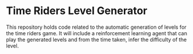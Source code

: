 # Time Riders Level Generator
This repository holds code related to the automatic generation of levels for the time riders game.
It will include a reinforcement learning agent that can play the generated levels and from the time taken, infer the difficulty of the level.
